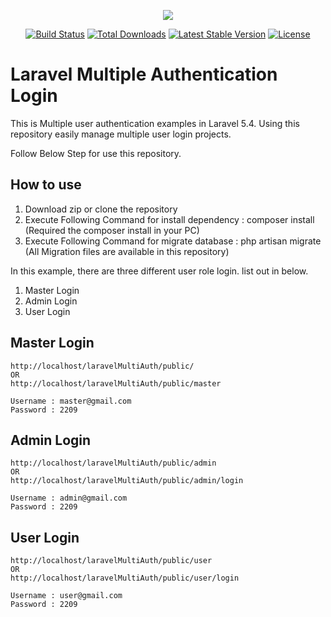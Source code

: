 <p align="center"><img src="https://laravel.com/assets/img/components/logo-laravel.svg"></p>

<p align="center">
<a href="https://travis-ci.org/laravel/framework"><img src="https://travis-ci.org/laravel/framework.svg" alt="Build Status"></a>
<a href="https://packagist.org/packages/laravel/framework"><img src="https://poser.pugx.org/laravel/framework/d/total.svg" alt="Total Downloads"></a>
<a href="https://packagist.org/packages/laravel/framework"><img src="https://poser.pugx.org/laravel/framework/v/stable.svg" alt="Latest Stable Version"></a>
<a href="https://packagist.org/packages/laravel/framework"><img src="https://poser.pugx.org/laravel/framework/license.svg" alt="License"></a>
</p>

<h1>Laravel Multiple Authentication Login</h1>

This is Multiple user authentication examples in Laravel 5.4. Using this repository easily manage multiple user login projects.

Follow Below Step for use this repository.

## How to use

1. Download zip or clone the repository
2. Execute Following Command for install dependency : composer install (Required the composer install in your PC)
3. Execute Following Command for migrate database : php artisan migrate (All Migration files are available in this repository)

In this example, there are three different user role login. list out in below.

1. Master Login
2. Admin Login
3. User Login

## Master Login
    
    http://localhost/laravelMultiAuth/public/
    OR
    http://localhost/laravelMultiAuth/public/master
    
    Username : master@gmail.com
    Password : 2209

## Admin Login
    
    http://localhost/laravelMultiAuth/public/admin
    OR
    http://localhost/laravelMultiAuth/public/admin/login
    
    Username : admin@gmail.com
    Password : 2209

## User Login
    
    http://localhost/laravelMultiAuth/public/user
    OR
    http://localhost/laravelMultiAuth/public/user/login

    Username : user@gmail.com
    Password : 2209
